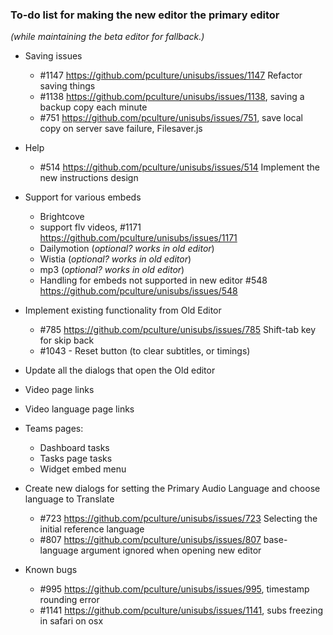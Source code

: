 ### To-do list for making the new editor the primary editor
*(while maintaining the beta editor for fallback.)*

- Saving issues
  - #1147 https://github.com/pculture/unisubs/issues/1147 Refactor saving things
  - #1138 https://github.com/pculture/unisubs/issues/1138, saving a backup copy each minute
  - #751  https://github.com/pculture/unisubs/issues/751, save local copy on server save failure, Filesaver.js

- Help
  - #514 https://github.com/pculture/unisubs/issues/514 Implement the new instructions design
- Support for various embeds
  - Brightcove
  - support flv videos, #1171 https://github.com/pculture/unisubs/issues/1171
  - Dailymotion (*optional? works in old editor*)
  - Wistia (*optional? works in old editor*)
  - mp3 (*optional? works in old editor*)
  - Handling for embeds not supported in new editor #548 https://github.com/pculture/unisubs/issues/548 

- Implement existing functionality from Old Editor
  - #785 https://github.com/pculture/unisubs/issues/785 Shift-tab key for skip back
  - #1043 - Reset button (to clear subtitles, or timings)

- Update all the dialogs that open the Old editor
 - Video page links
 - Video language page links
 - Teams pages:
    - Dashboard tasks
    - Tasks page tasks
    - Widget embed menu
- Create new dialogs for setting the Primary Audio Language and choose language to Translate
  - #723 https://github.com/pculture/unisubs/issues/723 Selecting the initial reference language
  - #807 https://github.com/pculture/unisubs/issues/807 base-language argument ignored when opening new editor

- Known bugs
  - #995 https://github.com/pculture/unisubs/issues/995, timestamp rounding error
  - #1141 https://github.com/pculture/unisubs/issues/1141, subs freezing in safari on osx


